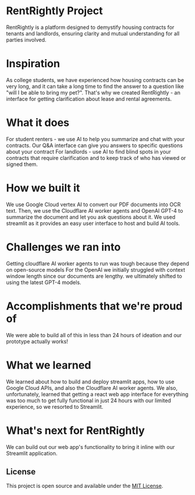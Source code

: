 # RentRightly Project

RentRightly is a platform designed to demystify housing contracts for tenants and landlords, ensuring clarity and mutual understanding for all parties involved.

# Inspiration
As college students, we have experienced how housing contracts can be very long, and it can take a long time to find the answer to a question like "will I be able to bring my pet?". That's why we created RentRightly - an interface for getting clarification about lease and rental agreements.

# What it does
For student renters - we use AI to help you summarize and chat with your contracts. Our Q&A interface can give you answers to specific questions about your contract For landlords - use AI to find blind spots in your contracts that require clarification and to keep track of who has viewed or signed them.

# How we built it
We use Google Cloud vertex AI to convert our PDF documents into OCR text. Then, we use the Cloudflare AI worker agents and OpenAI GPT-4 to summarize the document and let you ask questions about it. We used streamlit as it provides an easy user interface to host and build AI tools.

# Challenges we ran into
Getting cloudflare AI worker agents to run was tough because they depend on open-source models For the OpenAI we initially struggled with context window length since our documents are lengthy. we ultimately shifted to using the latest GPT-4 models.

# Accomplishments that we're proud of
We were able to build all of this in less than 24 hours of ideation and our prototype actually works!

# What we learned
We learned about how to build and deploy streamlit apps, how to use Google Cloud APIs, and also the Cloudflare AI worker agents. We also, unfortunately, learned that getting a react web app interface for everything was too much to get fully functional in just 24 hours with our limited experience, so we resorted to Streamlit.

# What's next for RentRightly
We can build out our web app's functionality to bring it inline with our Streamlit application.

## License

This project is open source and available under the [MIT License](LICENSE).
